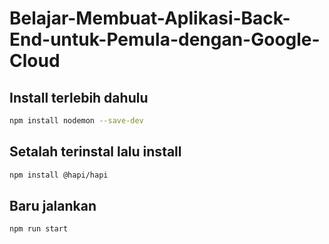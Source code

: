 # Belajar-Membuat-Aplikasi-Back-End-untuk-Pemula-dengan-Google-Cloud



## Install terlebih dahulu

``` bash
npm install nodemon --save-dev
```

## Setalah terinstal lalu install 
``` bash
npm install @hapi/hapi
```

## Baru jalankan 
```basbh
npm run start
```
